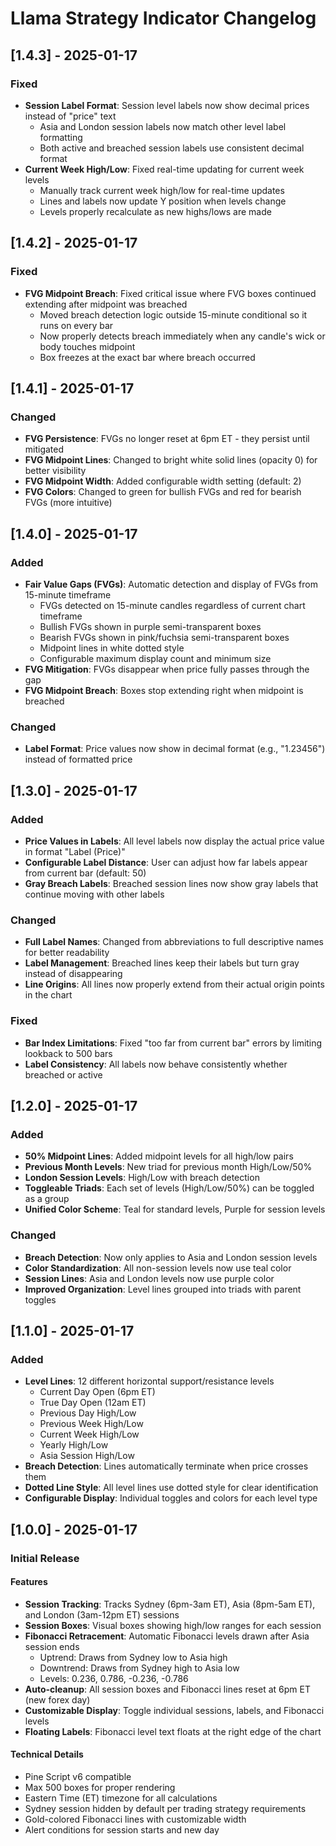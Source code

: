 # Llama Strategy Indicator Changelog

## [1.4.3] - 2025-01-17

### Fixed
- **Session Label Format**: Session level labels now show decimal prices instead of "price" text
  - Asia and London session labels now match other level label formatting
  - Both active and breached session labels use consistent decimal format
- **Current Week High/Low**: Fixed real-time updating for current week levels
  - Manually track current week high/low for real-time updates
  - Lines and labels now update Y position when levels change
  - Levels properly recalculate as new highs/lows are made

## [1.4.2] - 2025-01-17

### Fixed
- **FVG Midpoint Breach**: Fixed critical issue where FVG boxes continued extending after midpoint was breached
  - Moved breach detection logic outside 15-minute conditional so it runs on every bar
  - Now properly detects breach immediately when any candle's wick or body touches midpoint
  - Box freezes at the exact bar where breach occurred

## [1.4.1] - 2025-01-17

### Changed
- **FVG Persistence**: FVGs no longer reset at 6pm ET - they persist until mitigated
- **FVG Midpoint Lines**: Changed to bright white solid lines (opacity 0) for better visibility
- **FVG Midpoint Width**: Added configurable width setting (default: 2)
- **FVG Colors**: Changed to green for bullish FVGs and red for bearish FVGs (more intuitive)

## [1.4.0] - 2025-01-17

### Added
- **Fair Value Gaps (FVGs)**: Automatic detection and display of FVGs from 15-minute timeframe
  - FVGs detected on 15-minute candles regardless of current chart timeframe
  - Bullish FVGs shown in purple semi-transparent boxes
  - Bearish FVGs shown in pink/fuchsia semi-transparent boxes
  - Midpoint lines in white dotted style
  - Configurable maximum display count and minimum size
- **FVG Mitigation**: FVGs disappear when price fully passes through the gap
- **FVG Midpoint Breach**: Boxes stop extending right when midpoint is breached

### Changed
- **Label Format**: Price values now show in decimal format (e.g., "1.23456") instead of formatted price

## [1.3.0] - 2025-01-17

### Added
- **Price Values in Labels**: All level labels now display the actual price value in format "Label (Price)"
- **Configurable Label Distance**: User can adjust how far labels appear from current bar (default: 50)
- **Gray Breach Labels**: Breached session lines now show gray labels that continue moving with other labels

### Changed
- **Full Label Names**: Changed from abbreviations to full descriptive names for better readability
- **Label Management**: Breached lines keep their labels but turn gray instead of disappearing
- **Line Origins**: All lines now properly extend from their actual origin points in the chart

### Fixed
- **Bar Index Limitations**: Fixed "too far from current bar" errors by limiting lookback to 500 bars
- **Label Consistency**: All labels now behave consistently whether breached or active

## [1.2.0] - 2025-01-17

### Added
- **50% Midpoint Lines**: Added midpoint levels for all high/low pairs
- **Previous Month Levels**: New triad for previous month High/Low/50%
- **London Session Levels**: High/Low with breach detection
- **Toggleable Triads**: Each set of levels (High/Low/50%) can be toggled as a group
- **Unified Color Scheme**: Teal for standard levels, Purple for session levels

### Changed
- **Breach Detection**: Now only applies to Asia and London session levels
- **Color Standardization**: All non-session levels now use teal color
- **Session Lines**: Asia and London levels now use purple color
- **Improved Organization**: Level lines grouped into triads with parent toggles

## [1.1.0] - 2025-01-17

### Added
- **Level Lines**: 12 different horizontal support/resistance levels
  - Current Day Open (6pm ET)
  - True Day Open (12am ET)
  - Previous Day High/Low
  - Previous Week High/Low
  - Current Week High/Low
  - Yearly High/Low
  - Asia Session High/Low
- **Breach Detection**: Lines automatically terminate when price crosses them
- **Dotted Line Style**: All level lines use dotted style for clear identification
- **Configurable Display**: Individual toggles and colors for each level type

## [1.0.0] - 2025-01-17

### Initial Release

#### Features
- **Session Tracking**: Tracks Sydney (6pm-3am ET), Asia (8pm-5am ET), and London (3am-12pm ET) sessions
- **Session Boxes**: Visual boxes showing high/low ranges for each session
- **Fibonacci Retracement**: Automatic Fibonacci levels drawn after Asia session ends
  - Uptrend: Draws from Sydney low to Asia high
  - Downtrend: Draws from Sydney high to Asia low
  - Levels: 0.236, 0.786, -0.236, -0.786
- **Auto-cleanup**: All session boxes and Fibonacci lines reset at 6pm ET (new forex day)
- **Customizable Display**: Toggle individual sessions, labels, and Fibonacci levels
- **Floating Labels**: Fibonacci level text floats at the right edge of the chart

#### Technical Details
- Pine Script v6 compatible
- Max 500 boxes for proper rendering
- Eastern Time (ET) timezone for all calculations
- Sydney session hidden by default per trading strategy requirements
- Gold-colored Fibonacci lines with customizable width
- Alert conditions for session starts and new day